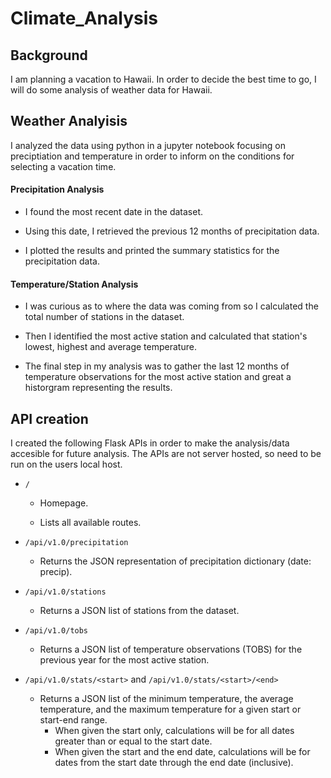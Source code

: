 # Climate_Analysis

## Background
I am planning a vacation to Hawaii.  In order to decide the best time to go, I will do some analysis of weather data for Hawaii.


## Weather Analyisis
I analyzed the data using python in a jupyter notebook focusing on preciptiation and temperature in order to inform on the conditions for selecting a vacation time.

#### Precipitation Analysis

* I found the most recent date in the dataset.

* Using this date, I retrieved the previous 12 months of precipitation data.

* I plotted the results and printed the summary statistics for the precipitation data.

#### Temperature/Station Analysis

* I was curious as to where the data was coming from so I calculated the total number of stations in the dataset.  

* Then I identified the most active station and calculated that station's lowest, highest and average temperature.

* The final step in my analysis was to gather the last 12 months of temperature observations for the most active station and great a historgram representing the results.


## API creation
I created the following Flask APIs in order to make the analysis/data accesible for future analysis. The APIs are not server hosted, so need to be run on the users local host.

* `/`

    * Homepage.

    * Lists all available routes.

* `/api/v1.0/precipitation`

    * Returns the JSON representation of precipitation dictionary (date: precip).

* `/api/v1.0/stations`

    * Returns a JSON list of stations from the dataset.

* `/api/v1.0/tobs`

    * Returns a JSON list of temperature observations (TOBS) for the previous year for the most active station.

* `/api/v1.0/stats/<start>` and `/api/v1.0/stats/<start>/<end>`

    * Returns a JSON list of the minimum temperature, the average temperature, and the maximum temperature for a given start or start-end range.
        * When given the start only, calculations will be for all dates greater than or equal to the start date.
        * When given the start and the end date, calculations will be for dates from the start date through the end date (inclusive).
